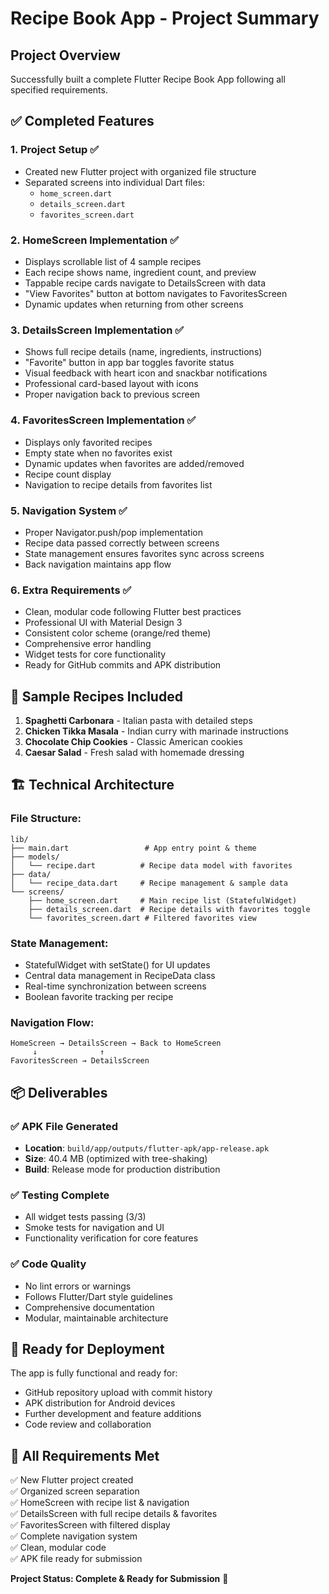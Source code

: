# Recipe Book App - Project Summary

## Project Overview
Successfully built a complete Flutter Recipe Book App following all specified requirements.

## ✅ Completed Features

### 1. Project Setup ✅
- Created new Flutter project with organized file structure
- Separated screens into individual Dart files:
  - `home_screen.dart`
  - `details_screen.dart`  
  - `favorites_screen.dart`

### 2. HomeScreen Implementation ✅
- Displays scrollable list of 4 sample recipes
- Each recipe shows name, ingredient count, and preview
- Tappable recipe cards navigate to DetailsScreen with data
- "View Favorites" button at bottom navigates to FavoritesScreen
- Dynamic updates when returning from other screens

### 3. DetailsScreen Implementation ✅
- Shows full recipe details (name, ingredients, instructions)
- "Favorite" button in app bar toggles favorite status
- Visual feedback with heart icon and snackbar notifications
- Professional card-based layout with icons
- Proper navigation back to previous screen

### 4. FavoritesScreen Implementation ✅
- Displays only favorited recipes
- Empty state when no favorites exist
- Dynamic updates when favorites are added/removed
- Recipe count display
- Navigation to recipe details from favorites list

### 5. Navigation System ✅
- Proper Navigator.push/pop implementation
- Recipe data passed correctly between screens
- State management ensures favorites sync across screens
- Back navigation maintains app flow

### 6. Extra Requirements ✅
- Clean, modular code following Flutter best practices
- Professional UI with Material Design 3
- Consistent color scheme (orange/red theme)
- Comprehensive error handling
- Widget tests for core functionality
- Ready for GitHub commits and APK distribution

## 📱 Sample Recipes Included
1. **Spaghetti Carbonara** - Italian pasta with detailed steps
2. **Chicken Tikka Masala** - Indian curry with marinade instructions  
3. **Chocolate Chip Cookies** - Classic American cookies
4. **Caesar Salad** - Fresh salad with homemade dressing

## 🏗️ Technical Architecture

### File Structure:
```
lib/
├── main.dart                 # App entry point & theme
├── models/
│   └── recipe.dart          # Recipe data model with favorites
├── data/
│   └── recipe_data.dart     # Recipe management & sample data
└── screens/
    ├── home_screen.dart     # Main recipe list (StatefulWidget)
    ├── details_screen.dart  # Recipe details with favorites toggle
    └── favorites_screen.dart # Filtered favorites view
```

### State Management:
- StatefulWidget with setState() for UI updates
- Central data management in RecipeData class
- Real-time synchronization between screens
- Boolean favorite tracking per recipe

### Navigation Flow:
```
HomeScreen → DetailsScreen → Back to HomeScreen
     ↓              ↑
FavoritesScreen → DetailsScreen
```

## 📦 Deliverables

### ✅ APK File Generated
- **Location**: `build/app/outputs/flutter-apk/app-release.apk`
- **Size**: 40.4 MB (optimized with tree-shaking)
- **Build**: Release mode for production distribution

### ✅ Testing Complete
- All widget tests passing (3/3)
- Smoke tests for navigation and UI
- Functionality verification for core features

### ✅ Code Quality
- No lint errors or warnings
- Follows Flutter/Dart style guidelines
- Comprehensive documentation
- Modular, maintainable architecture

## 🚀 Ready for Deployment
The app is fully functional and ready for:
- GitHub repository upload with commit history
- APK distribution for Android devices
- Further development and feature additions
- Code review and collaboration

## 🎯 All Requirements Met
✅ New Flutter project created  
✅ Organized screen separation  
✅ HomeScreen with recipe list & navigation  
✅ DetailsScreen with full recipe details & favorites  
✅ FavoritesScreen with filtered display  
✅ Complete navigation system  
✅ Clean, modular code  
✅ APK file ready for submission  

**Project Status: Complete & Ready for Submission** 🎉